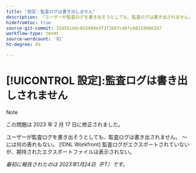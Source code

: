 ```yaml
---
title: "設定：監査ログは書き出しません"
description: 「ユーザーが監査ログを書き出そうとしても、監査ログは書き出されません。 Workfrontでは、監査ログがエクスポートされていないことは示されていませんが、期待されたエクスポートファイルは表示されません。
hidefromtoc: true
source-git-commit: 32d55cddc6d3489e3f3f2b87c46fc682199b6247
workflow-type: tm+mt
source-wordcount: '91'
ht-degree: 4%

---
```



# [!UICONTROL 設定]:監査ログは書き出しされません

>[!NOTE]
>
>この問題は 2023 年 2 月 17 日に修正されました。

ユーザーが監査ログを書き出そうとしても、監査ログは書き出されません。 ～には何の表れもない。 [!DNL Workfront] 監査ログがエクスポートされていないが、期待されたエクスポートファイルは表示されない。

_最初に報告されたのは 2023年1月24日（PT）です。_

